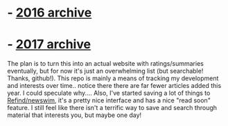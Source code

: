 # - [2016 archive](https://github.com/newswim/article-archive/blob/master/Feb%202016%20-%20Dec%202016/readme.md)
# - [2017 archive](https://github.com/newswim/article-archive/tree/master/2017)

The plan is to turn this into an actual website with ratings/summaries eventually, but for now it's
just an overwhelming list (but searchable! Thanks, github!). This repo is mainly a means of tracking
my development and interests over time.. notice there there are far fewer articles added this year.
I could speculate why.... Also, I've started saving a lot of things to [Refind/newswim](https://refind.com/newswim),
it's a pretty nice interface and has a nice "read soon" feature. I still feel like there isn't a
terrific way to save and search through material that interests you, but maybe one day!